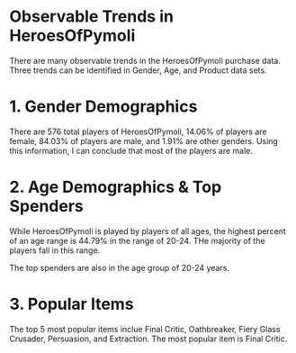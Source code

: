 # Observable Trends in HeroesOfPymoli

There are many observable trends in the HeroesOfPymoli purchase data. Three trends can be identified in Gender, Age, and Product data sets.

# 1. Gender Demographics
There are 576 total players of HeroesOfPymoli, 14.06% of players are female, 84.03% of players are male, and 1.91% are other genders. Using this information, I can conclude that most of the players are male. 

# 2. Age Demographics & Top Spenders
While HeroesOfPymoli is played by players of all ages, the highest percent of an age range is 44.79% in the range of 20-24. THe majority of the players fall in this range. 

The top spenders are also in the age group of 20-24 years.

# 3. Popular Items
The top 5 most popular items inclue Final Critic, Oathbreaker, Fiery Glass Crusader, Persuasion, and Extraction. The most popular item is Final Critic.



